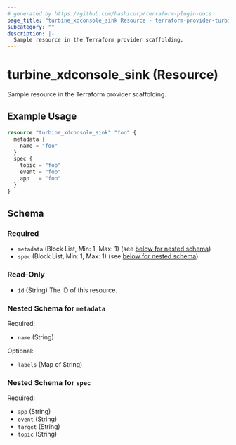 ```yaml
---
# generated by https://github.com/hashicorp/terraform-plugin-docs
page_title: "turbine_xdconsole_sink Resource - terraform-provider-turbine"
subcategory: ""
description: |-
  Sample resource in the Terraform provider scaffolding.
---
```


# turbine_xdconsole_sink (Resource)

Sample resource in the Terraform provider scaffolding.

## Example Usage

```terraform
resource "turbine_xdconsole_sink" "foo" {
  metadata {
    name = "foo"
  }
  spec {
    topic = "foo"
    event = "foo"
    app   = "foo"
  }
}
```

<!-- schema generated by tfplugindocs -->
## Schema

### Required

- `metadata` (Block List, Min: 1, Max: 1) (see [below for nested schema](#nestedblock--metadata))
- `spec` (Block List, Min: 1, Max: 1) (see [below for nested schema](#nestedblock--spec))

### Read-Only

- `id` (String) The ID of this resource.

<a id="nestedblock--metadata"></a>
### Nested Schema for `metadata`

Required:

- `name` (String)

Optional:

- `labels` (Map of String)


<a id="nestedblock--spec"></a>
### Nested Schema for `spec`

Required:

- `app` (String)
- `event` (String)
- `target` (String)
- `topic` (String)


